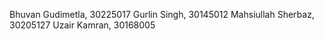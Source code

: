 Bhuvan Gudimetla, 30225017
Gurlin Singh, 30145012
Mahsiullah Sherbaz, 30205127
Uzair Kamran, 30168005